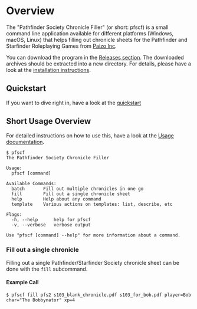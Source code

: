 # Overview

The "Pathfinder Society Chronicle Filler" (or short: pfscf) is a small command line application available for different platforms (Windows, macOS, Linux) that helps filling out chronicle sheets for the Pathfinder and Starfinder Roleplaying Games from [Paizo Inc](https://paizo.com).

You can download the program in the [Releases section](https://github.com/Blesmol/pfscf/releases). The downloaded archives should be extracted into a new directory. For details, please have a look at the [installation instructions](usage.md#installation).

## Quickstart

If you want to dive right in, have a look at the [quickstart](quickstart.md)

## Short Usage Overview

For detailed instructions on how to use this, have a look at the [Usage documentation](usage.md).

```
$ pfscf
The Pathfinder Society Chronicle Filler

Usage:
  pfscf [command]

Available Commands:
  batch       Fill out multiple chronicles in one go
  fill        Fill out a single chronicle sheet
  help        Help about any command
  template    Various actions on templates: list, describe, etc

Flags:
  -h, --help      help for pfscf
  -v, --verbose   verbose output

Use "pfscf [command] --help" for more information about a command.
```

### Fill out a single chronicle

Filling out a single Pathfinder/Starfinder Society chronicle sheet can be done with the `fill` subcommand.

#### Example Call
```
$ pfscf fill pfs2 s103_blank_chronicle.pdf s103_for_bob.pdf player=Bob char="The Bobbynator" xp=4
```
